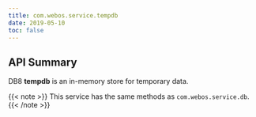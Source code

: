```yaml
---
title: com.webos.service.tempdb
date: 2019-05-10
toc: false
---
```


## API Summary

DB8 **tempdb** is an in-memory store for temporary data.

{{< note >}}
This service has the same methods as `com.webos.service.db`.
{{< /note >}}

